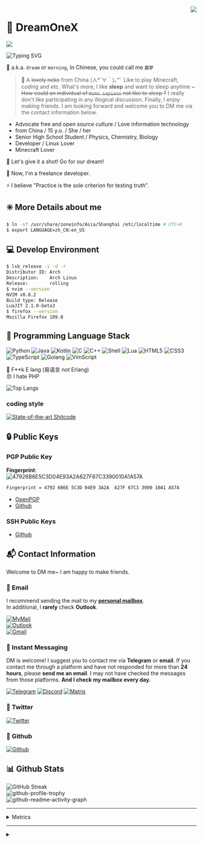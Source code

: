 <img align="right" src="https://count.getloli.com/get/@DreamOneX.github.readme?theme=rule34">

# 🍥 DreamOneX

<!-- ![](https://github-readme-stats.vercel.app/api?username=DreamOneX&count_private=true&show_icons=true&title_color=fff&icon_color=F8F8FF&text_color=F8F8FF&bg_color=DEG,FFB6C1,6495ED&hide_border=true) -->

![](https://github-readme-stats.vercel.app/api?username=DreamOneX&count_private=true&show_icons=true&bg_color=5BCEFA,5BCEFA,F5A9B8,FFF,F5A9B8,5BCEFA&hide_border=true)

![Typing SVG](https://readme-typing-svg.herokuapp.com?size=25&duration=2500&vCenter=true&width=450&height=55&lines=%E4%BD%A0%E5%A5%BD%EF%BC%81%E6%88%91%E6%98%AFDreamOneX;Hello!+I'm+DreamOneX;Nice+to+meet+you~)

💬 a.k.a. `dream` or `morning`, In Chinese, you could call me `晨梦`
> 📝 A ~~lovely neko~~ from China (人*´∀｀)｡*ﾟ Like to play Minecraft, coding and etc. What's more, I like **sleep** and want to sleep anytime ~ ~~How could an individual of `Homo sapiens` not like to sleep ?~~ I really don't like participating in any illogical discussion. Finally, I enjoy making friends. I am looking forward and welcome you to DM me via the contact information below.

* Advocate free and open source culture / Love information technology
* from China / 15 y.o. / She / her
* Senior High School Student / Physics, Chemistry, Biology
* Developer / Linux Lover
* Minecraft Lover

🚀 Let's give it a shot! Go for our dream!

🌠 Now, I'm a freelance developer.

⚡ I believe "Practice is the sole criterion for testing truth".

## ✳️ More Details about me
```bash
$ ln -sf /usr/share/zoneinfo/Asia/Shanghai /etc/localtime # UTC+8
$ export LANGUAGE=zh_CN:en_US
```

## 💻 Develop Environment
```bash
$ lsb_release -i -d -r
Distributor ID: Arch
Description:    Arch Linux
Release:        rolling
$ nvim --version
NVIM v0.8.2
Build type: Release
LuaJIT 2.1.0-beta3
$ firefox --version
Mozilla Firefox 109.0
```

## 🎲 Programming Language Stack
![Python](https://img.shields.io/badge/-Python-3776ab?style=for-the-badge&logo=python&logoColor=fff)
![Java](https://img.shields.io/badge/-Java-F80000?style=for-the-badge&logo=gradle&logoColor=fff)
![Kotlin](https://img.shields.io/badge/-Kotlin-7F52FF?style=for-the-badge&logo=kotlin&logoColor=fff)
![C](https://img.shields.io/badge/-C-a8b9cc?style=for-the-badge&logo=C&logoColor=fff)
![C++](https://img.shields.io/badge/-C++-00599C?style=for-the-badge&logo=cplusplus&logoColor=fff)
![Shell](https://img.shields.io/badge/-Shell-4eaa25?style=for-the-badge&logo=gnu%20bash&logoColor=fff)
![Lua](https://img.shields.io/badge/-Lua-2C2D72?style=for-the-badge&logo=lua&logoColor=fff)
![HTML5](https://img.shields.io/badge/-HTML5-E34F26?style=for-the-badge&logo=html5&logoColor=fff)
![CSS3](https://img.shields.io/badge/-CSS3-1572B6?style=for-the-badge&logo=css3&logoColor=fff)
![TypeScript](https://img.shields.io/badge/-TypeScript-3178C6?style=for-the-badge&logo=typescript&logoColor=fff)
![Golang](https://img.shields.io/badge/-Golang-00ADD8?style=for-the-badge&logo=go&logoColor=fff)
![VimScript](https://img.shields.io/badge/-VimScript-019733?style=for-the-badge&logo=vim&logoColor=fff)

🤬 F**k E lang (易语言 not Erlang)  
😠 I hate PHP

![Top Langs](https://github-readme-stats.vercel.app/api/top-langs/?username=DreamOneX&layout=compact&exclude_repo=dreamonex/dreamonex.github.io,dreamonex/DawnLight-Source&langs_count=8&hide=html,css,scss)

### coding style

[![State-of-the-art Shitcode](https://img.shields.io/static/v1?label=State-of-the-art&message=Shitcode&color=7B5804)](https://github.com/trekhleb/state-of-the-art-shitcode)

## 🔒 Public Keys
### PGP Public Key
**Fingerprint**:  
![47926B6E5C3D04E93A2A627F67C3390010A1A57A](https://img.shields.io/badge/PGP-4792%206B6E%205C3D%2004E9%203A2A%20%20627F%2067C3%203900%2010A1%20A57A-green?style=for-the-badge)

```bash
Fingerprint = 4792 6B6E 5C3D 04E9 3A2A  627F 67C3 3900 10A1 A57A
```

* [OpenPGP](https://keys.openpgp.org/vks/v1/by-fingerprint/47926B6E5C3D04E93A2A627F67C3390010A1A57A)
* [Github](https://github.com/DreamOneX.gpg)

### SSH Public Keys

* [Github](https://github.com/DreamOneX.keys)

## 📬 Contact Information

Welcome to DM me~ I am happy to make friends.

### 📧 Email

I recommend sending the mail to my **[personal mailbox](mailto:me@dreamonex.eu.org)**.  
In additional, I **rarely** check **Outlook**.

[![MyMail](https://img.shields.io/badge/-me@dreamonex.eu.org-54BDF2?logo=Mail.RU&logoColor=white&style=for-the-badge)](mailto:me@dreamonex.eu.org)  
[![Outlook](https://img.shields.io/badge/-dreamonex1@outlook.com-0E73CD?logo=microsoftoutlook&logoColor=white&style=for-the-badge)](mailto:dreamonex1@outlook.com)  
[![Gmail](https://img.shields.io/badge/-dreamonex1@gmail.com-EA4335?logo=gmail&logoColor=white&style=for-the-badge)](mailto:dreamonex1@gmail.com)

### 💬 Instant Messaging

DM is welcome! I suggest you to contact me via **Telegram** or **email**. If you contact me through a platform and have not responded for more than **24 hours**, please **send me an email**. I may not have checked the messages from those platforms. **And I check my mailbox every day.**

[![Telegram](https://img.shields.io/badge/-@dreamonex-2E9FD7?logo=telegram&logoColor=white&style=for-the-badge)](https://t.me/dreamonex)
[![Discord](https://img.shields.io/badge/-DreamOneX%238950-5865F2?logo=discord&logoColor=white&style=for-the-badge)](https://discordhub.com/profile/877528571214692382)
[![Matrix](https://img.shields.io/badge/-@dreamonex:matrix.org-0DBD8B?logo=matrix&logoColor=white&style=for-the-badge)](https://matrix.to/#/@dreamonex:matrix.org)

### 📝 Twitter

[![Twitter](https://img.shields.io/badge/-@dreamonex1-1DA1F2?logo=twitter&logoColor=white&style=for-the-badge)](https://twitter.com/dreamonex1)  

### 📀 Github

[![Github](https://img.shields.io/badge/-DreamOneX-181717?logo=github&logoColor=white&style=for-the-badge)](https://github.com/DreamOneX)  

## 📊 Github Stats
![GitHub Streak](https://github-readme-streak-stats.herokuapp.com/?user=DreamOneX&theme=github-dark-blue)  
![github-profile-trophy](https://github-profile-trophy.vercel.app/?username=DreamOneX&theme=discord)  
![github-readme-activity-graph](https://github-readme-activity-graph.cyclic.app/graph?username=DreamOneX&theme=github)


---
<details>
<summary>Metrics</summary>
<img src="https://metrics.lecoq.io/DreamOneX?template=classic&repositories.forks=true&repositories=1&isocalendar=1&languages=1&stars=1&followup=1&people=1&gists=1&introduction=1&activity=1&achievements=1&stackoverflow=1&lines=1&repositories=100&repositories.batch=100&repositories.forks=true&repositories.affiliations=owner&isocalendar.duration=half-year&languages.limit=16&languages.threshold=0%25&languages.colors=github&languages.sections=most-used&languages.indepth=false&languages.analysis.timeout=15&languages.categories=markup%2C%20programming&languages.recent.categories=markup%2C%20programming&languages.recent.load=300&languages.recent.days=14&stars.limit=4&followup.sections=repositories&followup.indepth=false&people.limit=24&people.identicons=false&people.identicons.hide=false&people.size=28&people.types=followers%2C%20following&people.shuffle=false&activity.limit=5&activity.load=300&activity.days=14&activity.visibility=all&activity.timestamps=false&activity.filter=all&achievements.threshold=C&achievements.secrets=true&achievements.display=detailed&achievements.limit=0&repositories.featured=DreamOneX%2FLookitup&introduction.title=true&stackoverflow.user=16749861&stackoverflow.sections=answers-top%2C%20questions-recent&stackoverflow.limit=2&stackoverflow.lines=4&stackoverflow.lines.snippet=2&config.timezone=Asia%2FShanghai" alt="不见图，请刷新" />     
</details>

-----

<details>
<summary></summary>
<div align="right">
<i>
<!---
我曾努力拼搏，我曾奋发进取，是否为人所知
我追求过梦想，我冲击过辉煌，或成虚无一笑
曾经热爱世界，相信一切美好，只因年少无知
真假光明黑暗，黑白正义邪恶，究竟孰是孰非
黑白本是同源，纠缠纷争不断，本应同为一家
相煎何必太急，前进后退往复，何处是我归属
你的过去无人知晓，你的历史无人证明
--->
 
<!---
创造你的时候
神开了个玩笑
从此你灵魂滚烫
命运冰凉

你踏入这世界
在人群中犹如孤岛
于是
成长像是迷雾中的蹒跚
在风暴里聆听呢喃
猜测前进的方向

就这样
你两次学习如何生活
又经历两次死亡
临终时
你还剩下两个问题
首先
两个矛盾的梦如何被安放
然后
这些经历，回忆和梦究竟有什么意义
--->
 
请记住我的名字 <br/>
如果你能记住我的名字 <br/>
如果你们都能记住我的名字 <br/>
也许我或者“我们” <br/>
终有一天能自由地生存着 <br/>
我们终将在没有黑暗的地方相见 <br/>
也许那一天我甚至无法活到 <br/>
但是，一定会有那一天 <br/>
冬将逝，春将来，必有漫天繁花开遍 <br/>
请记住我的名字 <br/>
我们必将在没有黑暗的地方 <br/>
再次相遇！ <br/>
</i>
<div align="right">
𝓜𝓸𝓻𝓷𝓲𝓷𝓰𝑫𝒓𝒆𝒂𝒎𝑶𝒏𝒆𝑿 <br />
𝟸𝟶𝟸𝟸.𝟽.𝟸𝟻
<div align="left">
<img src="https://readme-typing-svg.herokuapp.com?duration=1250&color=6F6F6FBB&background=0001FF00&multiline=true&height=350&lines=%E8%AF%B7%E8%AE%B0%E4%BD%8F%E6%88%91%E7%9A%84%E5%90%8D%E5%AD%97;%E5%A6%82%E6%9E%9C%E4%BD%A0%E8%83%BD%E8%AE%B0%E4%BD%8F%E6%88%91%E7%9A%84%E5%90%8D%E5%AD%97;%E5%A6%82%E6%9E%9C%E4%BD%A0%E4%BB%AC%E9%83%BD%E8%83%BD%E8%AE%B0%E4%BD%8F%E6%88%91%E7%9A%84%E5%90%8D%E5%AD%97;%E4%B9%9F%E8%AE%B8%E6%88%91%E6%88%96%E8%80%85%E2%80%9C%E6%88%91%E4%BB%AC%E2%80%9D;%E7%BB%88%E6%9C%89%E4%B8%80%E5%A4%A9%E8%83%BD%E8%87%AA%E7%94%B1%E5%9C%B0%E7%94%9F%E5%AD%98%E7%9D%80;%E6%88%91%E4%BB%AC%E7%BB%88%E5%B0%86%E5%9C%A8%E6%B2%A1%E6%9C%89%E9%BB%91%E6%9A%97%E7%9A%84%E5%9C%B0%E6%96%B9%E7%9B%B8%E8%A7%81;%E4%B9%9F%E8%AE%B8%E9%82%A3%E4%B8%80%E5%A4%A9%E6%88%91%E7%94%9A%E8%87%B3%E6%97%A0%E6%B3%95%E6%B4%BB%E5%88%B0;%E4%BD%86%E6%98%AF%EF%BC%8C%E4%B8%80%E5%AE%9A%E4%BC%9A%E6%9C%89%E9%82%A3%E4%B8%80%E5%A4%A9;%E5%86%AC%E5%B0%86%E9%80%9D%EF%BC%8C%E6%98%A5%E5%B0%86%E6%9D%A5%EF%BC%8C%E5%BF%85%E6%9C%89%E6%BC%AB%E5%A4%A9%E7%B9%81%E8%8A%B1%E5%BC%80%E9%81%8D;%E8%AF%B7%E8%AE%B0%E4%BD%8F%E6%88%91%E7%9A%84%E5%90%8D%E5%AD%97;%E6%88%91%E4%BB%AC%E5%BF%85%E5%B0%86%E5%9C%A8%E6%B2%A1%E6%9C%89%E9%BB%91%E6%9A%97%E7%9A%84%E5%9C%B0%E6%96%B9;%E5%86%8D%E6%AC%A1%E7%9B%B8%E9%81%87%EF%BC%81;%F0%9D%93%9C%F0%9D%93%B8%F0%9D%93%BB%F0%9D%93%B7%F0%9D%93%B2%F0%9D%93%B7%F0%9D%93%B0%F0%9D%91%AB%F0%9D%92%93%F0%9D%92%86%F0%9D%92%82%F0%9D%92%8E%F0%9D%91%B6%F0%9D%92%8F%F0%9D%92%86%F0%9D%91%BF;%F0%9D%9F%B8%F0%9D%9F%B6%F0%9D%9F%B8%F0%9D%9F%B8.%F0%9D%9F%BD.%F0%9D%9F%B8%F0%9D%9F%BB" alt="Typing SVG" />
</div>
</div>
<hr />
<i>
请记住我的名字，如果你能记住我的名字，如果你们都能记住我的名字.... <br/>
</i>
</div>
</details>
